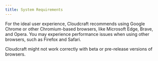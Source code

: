 ```yaml
---
title: System Requirements
---
```


For the ideal user experience, Cloudcraft recommends using Google Chrome or other Chromium-based browsers, like Microsoft Edge, Brave, and Opera. You may experience performance issues when using other browsers, such as Firefox and Safari.

<div class="alert alert-danger">Cloudcraft might not work correctly with beta or pre-release versions of browsers.</div>
